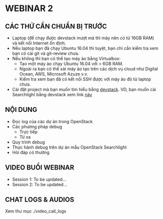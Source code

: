# WEBINAR 2

## CÁC THỨ CẦN CHUẨN BỊ TRƯỚC

* Laptop (để chạy được devstack mượt mà thì máy nên có từ 16GB RAM) và kết nối Internet ổn định.
* Nếu laptop bạn đã chạy Ubuntu 16.04 thì tuyệt, bạn chỉ cần kiểm tra xem bạn có cài git và git-review chưa.
* Nếu không thì bạn có thể tạo máy ảo bằng Virtualbox:
  * Tạo một máy ảo chạy Ubuntu 16.04 với > 6GB RAM.
  * Ngoài ra bạn có thể xài máy ảo tạo trên các dịch vụ cloud như Digital Ocean, AWS, Microsoft Azuze v.v.
  * Kiểm tra xem bạn đã có kết nối SSH được với máy ảo đó từ laptop chưa.
* Cài đặt project mà bạn muốn tìm hiểu bằng [devstack](https://docs.openstack.org/devstack/latest/).
  VD, bạn muốn cài Searchlight bằng devstack xem link [này](https://github.com/openstack/searchlight/tree/master/devstack)

## NỘI DUNG

* Đọc log của các dự án trong OpenStack
* Các phương pháp debug
  * Trực tiếp
  * Từ xa
* Quy trình debug
* Thực hành debug trên dự án mẫu OpenStack Searchlight
* Hỏi đáp có thưởng

## VIDEO BUỔI WEBINAR

* Session 1: To be updated...
* Session 2: To be updated...

## CHAT LOGS & AUDIOS

Xem thư mục ./video_call_logs
